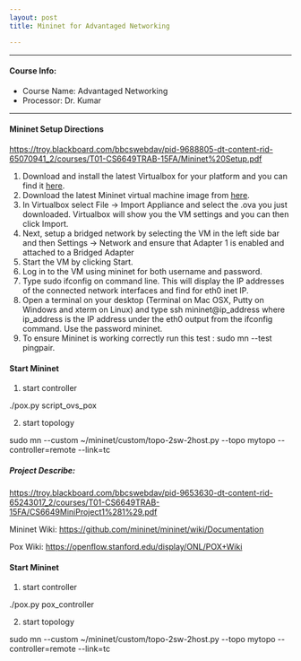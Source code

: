 ```yaml
---
layout: post
title: Mininet for Advantaged Networking

---
```


<style type="text/css">
    .index-image{
        color: blue;
    }
    .index-image:hover{
        cursor: pointer;
    }
</style>
<script type="text/javascript" src="http://cdn.mathjax.org/mathjax/latest/MathJax.js?config=TeX-AMS-MML_HTMLorMML"></script>

---

#### Course Info:

- Course Name: Advantaged Networking
- Processor: Dr. Kumar

---

#### Mininet Setup Directions

https://troy.blackboard.com/bbcswebdav/pid-9688805-dt-content-rid-65070941_2/courses/T01-CS6649TRAB-15FA/Mininet%20Setup.pdf

1. Download and install the latest Virtualbox for your platform and you can find it [here](https://www.virtualbox.org/wiki/Downloads).
2. Download the latest Mininet virtual machine image from [here](https://github.com/mininet/mininet/wiki/Mininet-VM-Images). 
3. In Virtualbox select File -> Import Appliance and select the .ova you just downloaded. Virtualbox will show you the VM settings and you can then click Import.
4. Next, setup a bridged network by selecting the VM in the left side bar and then Settings -> Network and ensure that Adapter 1 is enabled and attached to a Bridged Adapter
5. Start the VM by clicking Start.
6. Log in to the VM using mininet for both username and password.
7. Type sudo ifconfig on command line. This will display the IP addresses of the connected network interfaces and find for eth0 inet IP. 
8. Open a terminal on your desktop (Terminal on Mac OSX, Putty on Windows and xterm on Linux) and type ssh mininet@ip_address where ip_address is the IP address under the eth0 output from the ifconfig command. Use the password mininet.
9. To ensure Mininet is working correctly run this test : sudo mn --test pingpair.

#### Start Mininet

1. start controller

./pox.py script_ovs_pox

2. start topology

sudo mn --custom ~/mininet/custom/topo-2sw-2host.py --topo mytopo --controller=remote --link=tc

##### Project Describe:

https://troy.blackboard.com/bbcswebdav/pid-9653630-dt-content-rid-65243017_2/courses/T01-CS6649TRAB-15FA/CS6649MiniProject1%281%29.pdf

Mininet Wiki: https://github.com/mininet/mininet/wiki/Documentation

Pox Wiki: https://openflow.stanford.edu/display/ONL/POX+Wiki

#### Start Mininet

1. start controller

./pox.py pox_controller

2. start topology

sudo mn --custom ~/mininet/custom/topo-2sw-2host.py --topo mytopo --controller=remote --link=tc

<script src="/js/jquery-2.1.3.min.js"></script>
<script type="text/javascript">
$(".index-image").click(function(){
    $(this).next().toggle() ;
});
</script>
